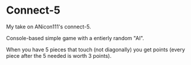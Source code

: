 # Connect-5

My take on ANicon111's connect-5.

Console-based simple game with a entierly random "AI".

When you have 5 pieces that touch (not diagonally) you get points (every piece after the 5 needed is worth 3 points).
